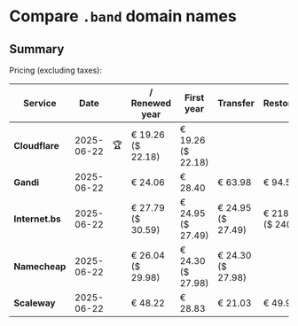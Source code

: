 # Compare `.band` domain names

## Summary

Pricing (excluding taxes):

| Service | Date |  | / Renewed year | First year | Transfer | Restoration |
|--|--|--|--|--|--|--|
| **Cloudflare** | 2025-06-22 | 🏆 | € 19.26<br>($ 22.18) | € 19.26<br>($ 22.18) |  |  |
| **Gandi** | 2025-06-22 |  | € 24.06 | € 28.40 | € 63.98 | € 94.53 |
| **Internet.bs** | 2025-06-22 |  | € 27.79<br>($ 30.59) | € 24.95<br>($ 27.49) | € 24.95<br>($ 27.49) | € 218.59<br>($ 240.79) |
| **Namecheap** | 2025-06-22 |  | € 26.04<br>($ 29.98) | € 24.30<br>($ 27.98) | € 24.30<br>($ 27.98) |  |
| **Scaleway** | 2025-06-22 |  | € 48.22 | € 28.83 | € 21.03 | € 49.99 |
